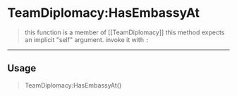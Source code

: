 # TeamDiplomacy:HasEmbassyAt
> this function is a member of [[TeamDiplomacy]]
> this method expects an implicit "self" argument. invoke it with `:`
-----
## Usage
> TeamDiplomacy:HasEmbassyAt()
